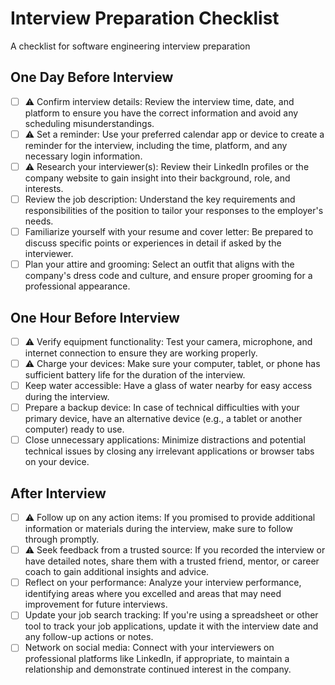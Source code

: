 # Interview Preparation Checklist
A checklist for software engineering interview preparation

## One Day Before Interview
- [ ] ⚠️  Confirm interview details: Review the interview time, date, and platform to ensure you have the correct information and avoid any scheduling misunderstandings.
- [ ] ⚠️  Set a reminder: Use your preferred calendar app or device to create a reminder for the interview, including the time, platform, and any necessary login information.
- [ ] ⚠️  Research your interviewer(s): Review their LinkedIn profiles or the company website to gain insight into their background, role, and interests.
- [ ] Review the job description: Understand the key requirements and responsibilities of the position to tailor your responses to the employer's needs.
- [ ] Familiarize yourself with your resume and cover letter: Be prepared to discuss specific points or experiences in detail if asked by the interviewer.
- [ ] Plan your attire and grooming: Select an outfit that aligns with the company's dress code and culture, and ensure proper grooming for a professional appearance.

## One Hour Before Interview
- [ ] ⚠️ Verify equipment functionality: Test your camera, microphone, and internet connection to ensure they are working properly.
- [ ] ⚠️ Charge your devices: Make sure your computer, tablet, or phone has sufficient battery life for the duration of the interview.
- [ ] Keep water accessible: Have a glass of water nearby for easy access during the interview.
- [ ] Prepare a backup device: In case of technical difficulties with your primary device, have an alternative device (e.g., a tablet or another computer) ready to use.
- [ ] Close unnecessary applications: Minimize distractions and potential technical issues by closing any irrelevant applications or browser tabs on your device.

## After Interview
- [ ] ⚠️ Follow up on any action items: If you promised to provide additional information or materials during the interview, make sure to follow through promptly.
- [ ] ⚠️ Seek feedback from a trusted source: If you recorded the interview or have detailed notes, share them with a trusted friend, mentor, or career coach to gain additional insights and advice.
- [ ] Reflect on your performance: Analyze your interview performance, identifying areas where you excelled and areas that may need improvement for future interviews.
- [ ] Update your job search tracking: If you're using a spreadsheet or other tool to track your job applications, update it with the interview date and any follow-up actions or notes.
- [ ] Network on social media: Connect with your interviewers on professional platforms like LinkedIn, if appropriate, to maintain a relationship and demonstrate continued interest in the company.
